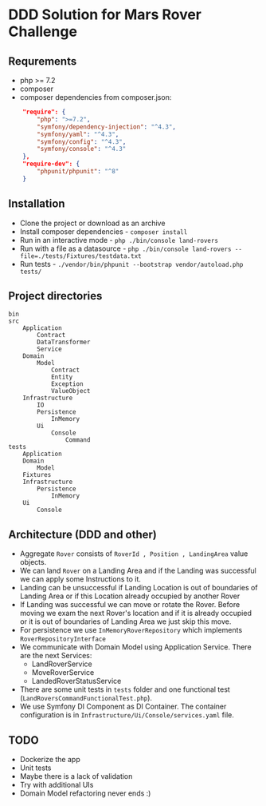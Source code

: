 # DDD Solution for Mars Rover Challenge

## Requrements

* php >= 7.2
* composer
* composer dependencies from composer.json:

```json
    "require": {
        "php": ">=7.2",
        "symfony/dependency-injection": "^4.3",
        "symfony/yaml": "^4.3",
        "symfony/config": "^4.3",
        "symfony/console": "^4.3"
    },
    "require-dev": {
        "phpunit/phpunit": "^8"
    }
```

## Installation

* Clone the project or download as an archive
* Install composer dependencies - `composer install`
* Run in an interactive mode - `php ./bin/console land-rovers`
* Run with a file as a datasource - `php ./bin/console land-rovers --file=./tests/Fixtures/testdata.txt`
* Run tests - `./vendor/bin/phpunit --bootstrap vendor/autoload.php tests/`

## Project directories

```
bin
src
    Application
        Contract
        DataTransformer
        Service
    Domain
        Model
            Contract
            Entity
            Exception
            ValueObject
    Infrastructure
        IO
        Persistence
            InMemory
        Ui
            Console
                Command
tests
    Application
    Domain
        Model
    Fixtures
    Infrastructure
        Persistence
            InMemory
    Ui
        Console
```

## Architecture (DDD and other)

* Aggregate `Rover` consists of `RoverId , Position , LandingArea` value objects.
* We can land `Rover` on a Landing Area and if the Landing was successful we can apply some Instructions to it.
* Landing can be unsuccessful if Landing Location is out of boundaries of Landing Area or if this Location already
occupied by another Rover
* If Landing was successful we can move or rotate the Rover. Before moving we exam the next Rover's location and if it
is already occupied or it is out of boundaries of Landing Area we just skip this move.
* For persistence we use `InMemoryRoverRepository` which implements `RoverRepositoryInterface`
* We communicate with Domain Model using Application Service. There are the next Services:
    * LandRoverService
    * MoveRoverService
    * LandedRoverStatusService
* There are some unit tests in `tests` folder and one functional test (`LandRoversCommandFunctionalTest.php`).
* We use Symfony DI Component as DI Container. The container configuration is in `Infrastructure/Ui/Console/services.yaml` file.
    
## TODO
* Dockerize the app
* Unit tests
* Maybe there is a lack of validation
* Try with additional UIs
* Domain Model refactoring never ends :)

